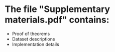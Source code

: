 # The file "Supplementary materials.pdf" contains:  
* Proof of theorems
* Dataset descriptions 
* Implementation details
